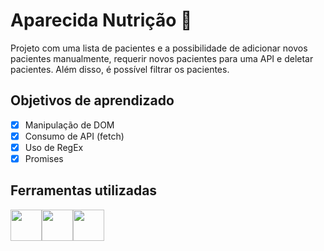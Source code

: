 # Aparecida Nutrição 🍔

Projeto com uma lista de pacientes e a possibilidade de adicionar novos pacientes manualmente, requerir novos pacientes para uma API e deletar pacientes. Além disso, é possível filtrar os pacientes.

## Objetivos de aprendizado

- [X] Manipulação de DOM
- [X] Consumo de API (fetch)
- [X] Uso de RegEx
- [X] Promises

## Ferramentas utilizadas

<div style="display:flex">
  <img height="50rem" src="https://cdn.jsdelivr.net/gh/devicons/devicon/icons/html5/html5-original.svg" />
  <img height="50rem" src="https://cdn.jsdelivr.net/gh/devicons/devicon/icons/css3/css3-original.svg" />
  <img height="50rem" src="https://cdn.jsdelivr.net/gh/devicons/devicon/icons/javascript/javascript-plain.svg" />
</div>
